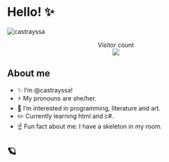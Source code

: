 # Hello! ✨

<img src="https://github.com/castrayssa/castrayssa/pull/1#issue-2981058319" alt="castrayssa">

<p align="center"> 
  Visitor count<br>
  <img src="https://profile-counter.glitch.me/castrayssa/count.svg" />
</p>

## About me

- ✨ I’m @castrayssa!
- ⚡ My pronouns are she/her.
- 👀 I’m interested in programming, literature and art.
- ✏️ Currently learning html and c#.
- ☝️ Fun fact about me: I have a skeleton in my room.

## 🪐
